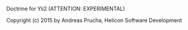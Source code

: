 Doctrine for Yii2 (ATTENTION: EXPERIMENTAL)

Copyright (c) 2015 by Andreas Prucha, Helicon Software Development


